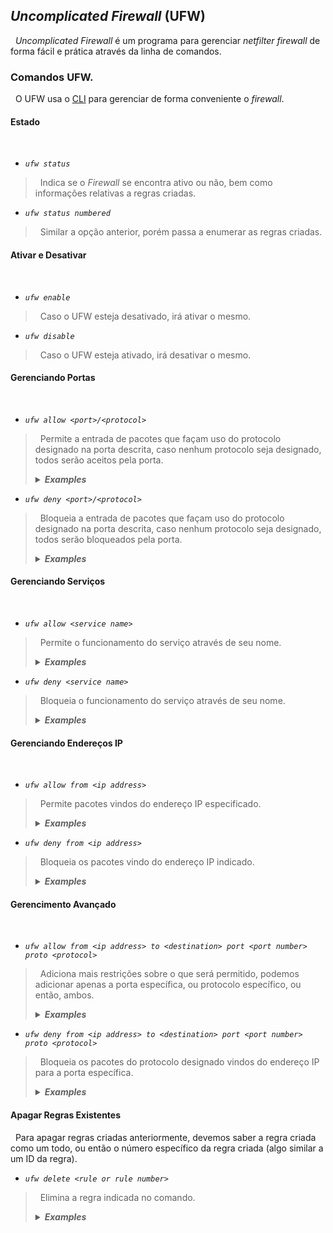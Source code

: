 ## *Uncomplicated Firewall* (UFW)
&nbsp; *Uncomplicated Firewall* é um programa para gerenciar *netfilter firewall* de forma fácil e prática através da linha de comandos.

### Comandos UFW.
&nbsp; O UFW usa o [CLI](Linux\1.%20Command%20Line%20Interface.md) para gerenciar de forma conveniente o *firewall*.

#### Estado
<br>

- *`ufw status`*
>&nbsp; Indica se o *Firewall* se encontra ativo ou não, bem como informações relativas a regras criadas.

- *`ufw status numbered`*
>&nbsp; Similar a opção anterior, porém passa a enumerar as regras criadas.

#### Ativar e Desativar
<br>

- *`ufw enable`*
>&nbsp; Caso o UFW esteja desativado, irá ativar o mesmo.

- *`ufw disable`*
>&nbsp; Caso o UFW esteja ativado, irá desativar o mesmo.


#### Gerenciando Portas
<br>

- *`ufw allow <port>/<protocol>`*
>&nbsp; Permite a entrada de pacotes que façam uso do protocolo designado na porta descrita, caso nenhum protocolo seja designado, todos serão aceitos pela porta.
>
> <details><summary><i><b>Examples</b></i></summary>
><br>
>
>- *`ufw allow 42`*
>>&nbsp; Permite a entrada de pacotes pela porta 42.
>
>- *`ufw allow 42/tcp`*
>>&nbsp; Apenas os pacotes de protocolo TCP serão aceitos na porta 42.

</details>

- *`ufw deny <port>/<protocol>`*
>&nbsp; Bloqueia a entrada de pacotes que façam uso do protocolo designado na porta descrita, caso nenhum protocolo seja designado, todos serão bloqueados pela porta.
>
> <details><summary><i><b>Examples</b></i></summary>
><br>
>
>- *`ufw deny 53`*
>>&nbsp; Bloqueia todos os pacotes na porta 53, efetivamente bloqueando a porta como um todo.
>
>- *`ufw deny 53/ucp`*
>>&nbsp; Bloqueia a entrada de pacotes UCP na porta 53.

</details>

#### Gerenciando Serviços
<br>

- *`ufw allow <service name>`*
>&nbsp; Permite o funcionamento do serviço através de seu nome.
> <details><summary><i><b>Examples</b></i></summary>
><br>
>
>- *`ufw allow ssh`*
>>&nbsp; Permite o funcionamento do serviço "_**ssh**_".

</details>

- *`ufw deny <service name>`*
>&nbsp; Bloqueia o funcionamento do serviço através de seu nome.
> <details><summary><i><b>Examples</b></i></summary>
><br>
>
>- *`ufw deny ssh`*
>>&nbsp; Bloqueia o funcionamento do serviço "_**ssh**_"

</details>

#### Gerenciando Endereços IP
<br>

- *`ufw allow from <ip address>`*
>&nbsp; Permite pacotes vindos do endereço IP especificado.
> <details><summary><i><b>Examples</b></i></summary>
><br>
>
>- *`ufw allow from 207.46.232.182`*
>>&nbsp; Permite a entrada dos pacotes vindo do IP "207.46.232.182".

</details>

- *`ufw deny from <ip address>`*
>&nbsp; Bloqueia os pacotes vindo do endereço IP indicado.
> <details><summary><i><b>Examples</b></i></summary>
><br>
>
>- *`ufw deny from 207.46.232.182`*
>>&nbsp; Bloqueia todos os pacotes vindo do endereço "207.46.232.182".

</details>


#### Gerencimento Avançado
<br>

- *`ufw allow from <ip address> to <destination> port <port number> proto <protocol>`*
>&nbsp; Adiciona mais restrições sobre o que será permitido, podemos adicionar apenas a porta específica, ou protocolo específico, ou então, ambos.
> <details><summary><i><b>Examples</b></i></summary>
><br>
>
>- *`ufw allow from 207.46.232.182 to any port 41`*
>>&nbsp; Permite todo pacote vindo do endereço "207.46.232.182" para a porta 41.
>
>- *`ufw allow from 207.46.232.182 to any port 41 proto tcp`*
>>&nbsp; Permite todo pacote de protocolo TCP vindo do endereço "207.46.232.182" para a porta 41".

</details>

- *`ufw deny from <ip address> to <destination> port <port number> proto <protocol>`*
>&nbsp; Bloqueia os pacotes do protocolo designado vindos do endereço IP para a porta específica.
> <details><summary><i><b>Examples</b></i></summary>
><br>
>
>- *`ufw deny from 207.46.232.182 to any port 33`*
>>&nbsp; Bloqueia todo pacote vindo do endereço "207.46.232.182" para a porta 33.
>
>- *`ufw deny from 207.46.232.182 to any port 33 proto ucp`*
>>&nbsp; Bloqueia todo pacote de protocolo UCP vindo do endereço "207.46.232.182" para a porta 33.

</details>

#### Apagar Regras Existentes
&nbsp; Para apagar regras criadas anteriormente, devemos saber a regra criada como um todo, ou então o número específico da regra criada (algo similar a um ID da regra).

- *`ufw delete <rule or rule number>`*
>&nbsp; Elimina a regra indicada no comando.
> <details><summary><i><b>Examples</b></i></summary>
><br>
>
>- *`ufw delete deny from 207.46.232.182`*
>>&nbsp; Apaga a regra que bloqueia todo pacote vindo do endereço "207.46.232.182".
>>
>>Supondo que esta regra tivesse como número correspondente "15", poderíamos também usar *`ufw delete 15`* para apagar tal regra.

</details>
